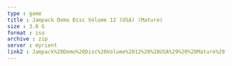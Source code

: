 ```yaml
---
type : game
title : Jampack Demo Disc Volume 12 (USA) (Mature)
size : 3.0 G
format : iso
archive : zip
server : myrient
link2 : Jampack%20Demo%20Disc%20Volume%2012%20%28USA%29%20%28Mature%29
---
```

